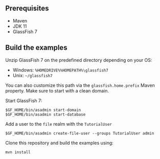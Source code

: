 ## Prerequisites

- Maven
- JDK 11
- GlassFish 7

## Build the examples

Unzip GlassFish 7 on the predefined directory depending on your OS:

* Windows: `%HOMEDRIVE%%HOMEPATH%\glassfish7`
* Unix: `~/glassfish7`

You can also customize this path via the `glassfish.home.prefix` Maven property. Make sure to start with a clean domain.

Start GlassFish 7:
```
$GF_HOME/bin/asadmin start-domain
$GF_HOME/bin/asadmin start-database
```

Add a user to the `file` realm with the `TutorialUser`
```
$GF_HOME/bin/asadmin create-file-user --groups TutorialUser admin
```

Clone this repository and build the examples using:

```
mvn install
```
